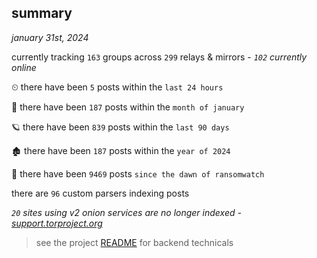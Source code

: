 
## summary
_january 31st, 2024_

currently tracking `163` groups across `299` relays & mirrors - _`102` currently online_

⏲ there have been `5` posts within the `last 24 hours`

🦈 there have been `187` posts within the `month of january`

🪐 there have been `839` posts within the `last 90 days`

🏚 there have been `187` posts within the `year of 2024`

🦕 there have been `9469` posts `since the dawn of ransomwatch`

there are `96` custom parsers indexing posts

_`20` sites using v2 onion services are no longer indexed - [support.torproject.org](https://support.torproject.org/onionservices/v2-deprecation/)_

> see the project [README](https://github.com/joshhighet/ransomwatch#ransomwatch--) for backend technicals
